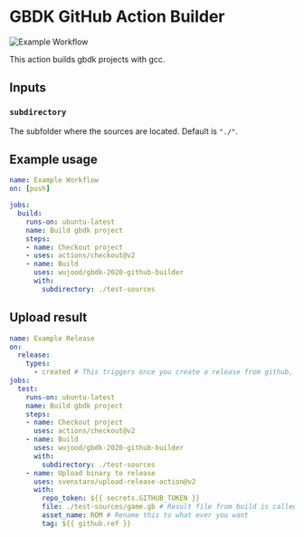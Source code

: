# GBDK GitHub Action Builder

![Example Workflow](https://github.com/wujood/gbdk-2020-github-builder/workflows/Example%20Workflow/badge.svg)

This action builds gbdk projects with gcc.

## Inputs

### `subdirectory`

The subfolder where the sources are located. Default is `"./"`.

## Example usage

```yml
name: Example Workflow
on: [push]

jobs:
  build:
    runs-on: ubuntu-latest
    name: Build gbdk project
    steps:
    - name: Checkout project
    - uses: actions/checkout@v2
    - name: Build
      uses: wujood/gbdk-2020-github-builder
      with:
        subdirectory: ./test-sources
```

## Upload result 
```yml
name: Example Release
on:  
  release:
    types: 
      - created # This triggers once you create a release from github, not from tagging a commit
jobs:
  test:
    runs-on: ubuntu-latest
    name: Build gbdk project
    steps:
    - name: Checkout project
      uses: actions/checkout@v2
    - name: Build
      uses: wujood/gbdk-2020-github-builder
      with:
        subdirectory: ./test-sources
    - name: Upload binary to release
      uses: svenstaro/upload-release-action@v2
      with:
        repo_token: ${{ secrets.GITHUB_TOKEN }}
        file: ./test-sources/game.gb # Result file from build is called game.gb
        asset_name: ROM # Rename this to what ever you want
        tag: ${{ github.ref }}
```
